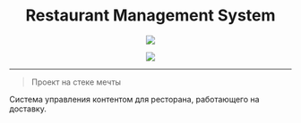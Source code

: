 <h1 align="center">Restaurant Management System</h1>
<p align="center">
	<img src="https://skillicons.dev/icons?i=bun,svelte,ts"  />
</p>
<p align="center">
	<img src="https://skillicons.dev/icons?i=go,docker,sqlite,redis"  />
</p>
<hr />

> Проект на стеке мечты

Система управления контентом для ресторана, работающего на доставку.
